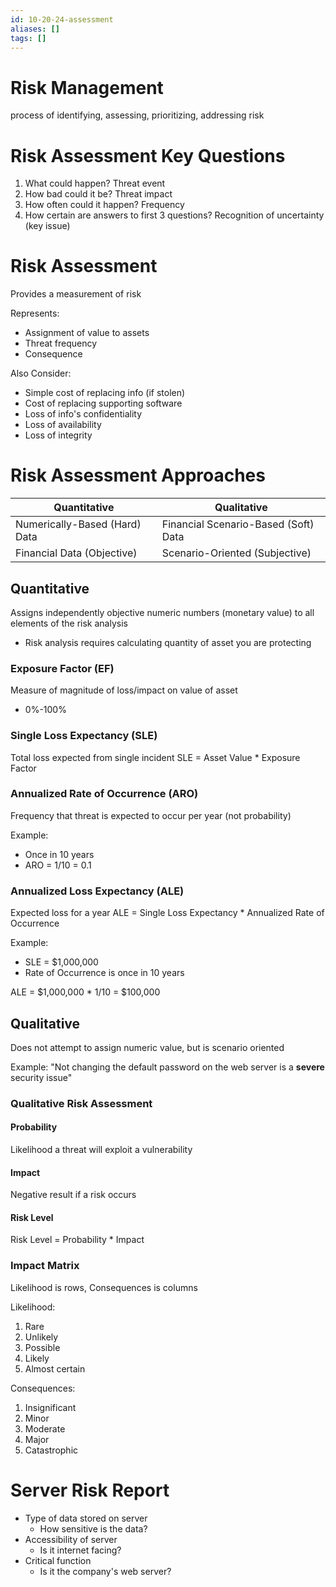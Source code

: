 ```yaml
---
id: 10-20-24-assessment
aliases: []
tags: []
---
```


# Risk Management
process of identifying, assessing, prioritizing, addressing risk

# Risk Assessment Key Questions
1. What could happen? Threat event
2. How bad could it be? Threat impact
3. How often could it happen? Frequency
4. How certain are answers to first 3 questions? Recognition of uncertainty (key issue)

# Risk Assessment
Provides a measurement of risk

Represents:
- Assignment of value to assets
- Threat frequency
- Consequence

Also Consider:
- Simple cost of replacing info (if stolen)
- Cost of replacing supporting software
- Loss of info's confidentiality
- Loss of availability
- Loss of integrity

# Risk Assessment Approaches
| Quantitative | Qualitative |
| -------------- | --------------- |
| Numerically-Based (Hard) Data | Financial Scenario-Based (Soft) Data |
| Financial Data (Objective) | Scenario-Oriented (Subjective) |

## Quantitative
Assigns independently objective numeric numbers (monetary value) to all elements of the risk analysis
- Risk analysis requires calculating quantity of asset you are protecting

### Exposure Factor (EF)
Measure of magnitude of loss/impact on value of asset
- 0%-100%

### Single Loss Expectancy (SLE)
Total loss expected from single incident
SLE = Asset Value * Exposure Factor

### Annualized Rate of Occurrence (ARO)
Frequency that threat is expected to occur per year (not probability)

Example:
- Once in 10 years
- ARO = 1/10 = 0.1

### Annualized Loss Expectancy (ALE)
Expected loss for a year
ALE = Single Loss Expectancy * Annualized Rate of Occurrence

Example:
- SLE = $1,000,000
- Rate of Occurrence is once in 10 years

ALE = \$1,000,000 * 1/10 = \$100,000

## Qualitative
Does not attempt to assign numeric value, but is scenario oriented

Example:
"Not changing the default password on the web server is a **severe** security issue"

### Qualitative Risk Assessment

#### Probability
Likelihood a threat will exploit a vulnerability

#### Impact
Negative result if a risk occurs

#### Risk Level
Risk Level = Probability * Impact

### Impact Matrix

Likelihood is rows, Consequences is columns

Likelihood:
1) Rare
2) Unlikely
3) Possible
4) Likely
5) Almost certain

Consequences:
1) Insignificant
2) Minor
3) Moderate
4) Major
5) Catastrophic

# Server Risk Report
- Type of data stored on server
    - How sensitive is the data?
- Accessibility of server
    - Is it internet facing?
- Critical function
    - Is it the company's web server?
